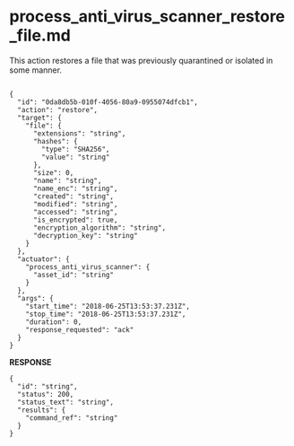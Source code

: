 
# process_anti_virus_scanner_restore_file.md

This action restores a file that was previously quarantined or isolated in some manner.

```

{
  "id": "0da8db5b-010f-4056-80a9-0955074dfcb1",
  "action": "restore",
  "target": {
    "file": {
      "extensions": "string",
      "hashes": {
        "type": "SHA256",
        "value": "string"
      },
      "size": 0,
      "name": "string",
      "name_enc": "string",
      "created": "string",
      "modified": "string",
      "accessed": "string",
      "is_encrypted": true,
      "encryption_algorithm": "string",
      "decryption_key": "string"
    }
  },
  "actuator": {
    "process_anti_virus_scanner": {
      "asset_id": "string"
    }
  },
  "args": {
    "start_time": "2018-06-25T13:53:37.231Z",
    "stop_time": "2018-06-25T13:53:37.231Z",
    "duration": 0,
    "response_requested": "ack"
  }
}
```

**RESPONSE**

```
{
  "id": "string",
  "status": 200,
  "status_text": "string",
  "results": {
    "command_ref": "string"
  }
}
```